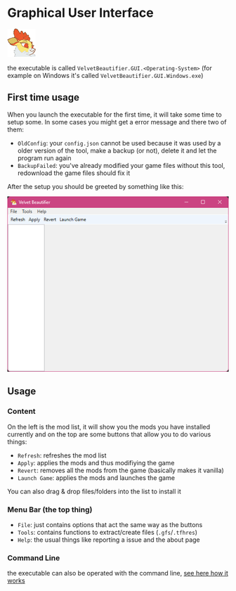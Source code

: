 # Graphical User Interface

![Icon](./assets/icon_medium.png)

the executable is called `VelvetBeautifier.GUI.<Operating-System>` (for example on Windows it's called `VelvetBeautifier.GUI.Windows.exe`)

## First time usage

When you launch the executable for the first time, it will take some time to setup some. In some cases you might get a error message and there two of them:

- `OldConfig`: your `config.json` cannot be used because it was used by a older version of the tool, make a backup (or not), delete it and let the program run again
- `BackupFailed`: you've already modified your game files without this tool, redownload the game files should fix it

After the setup you should be greeted by something like this:

![Fresh Install of the tool](./assets/screenshots/gui-empty.png)

## Usage

### Content

On the left is the mod list, it will show you the mods you have installed currently and on the top are some buttons that allow you to do various things:

- `Refresh`: refreshes the mod list
- `Apply`: applies the mods and thus modifiying the game
- `Revert`: removes all the mods from the game (basically makes it vanilla)
- `Launch Game`: applies the mods and launches the game

You can also drag & drop files/folders into the list to install it

### Menu Bar (the top thing)

- `File`: just contains options that act the same way as the buttons
- `Tools`: contains functions to extract/create files (`.gfs`/`.tfhres`)
- `Help`: the usual things like reporting a issue and the about page

### Command Line

the executable can also be operated with the command line, [see here how it works](./CLI.md)
